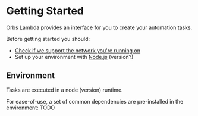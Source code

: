 # Getting Started

Orbs Lambda provides an interface for you to create your automation tasks.

Before getting started you should:
- [Check if we support the network you're running on](./supported-networks.md)
- Set up your environment with [Node.js](https://nodejs.org) (version?)

## Environment
Tasks are executed in a node (version) runtime.

For ease-of-use, a set of common dependencies are pre-installed in the environment:
TODO